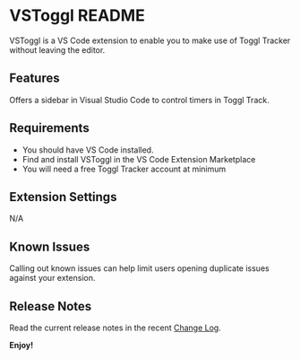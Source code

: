 # VSToggl README

VSToggl is a VS Code extension to enable you to make use of Toggl Tracker without leaving the editor.


## Features

Offers a sidebar in Visual Studio Code to control timers in Toggl Track.


## Requirements

- You should have VS Code installed.
- Find and install VSToggl in the VS Code Extension Marketplace
- You will need a free Toggl Tracker account at minimum


## Extension Settings

N/A


## Known Issues

Calling out known issues can help limit users opening duplicate issues against your extension.


## Release Notes

Read the current release notes in the recent [Change Log](https://github.com/aliendev/VSToggl/blob/main/CHANGELOG.md).



**Enjoy!**
